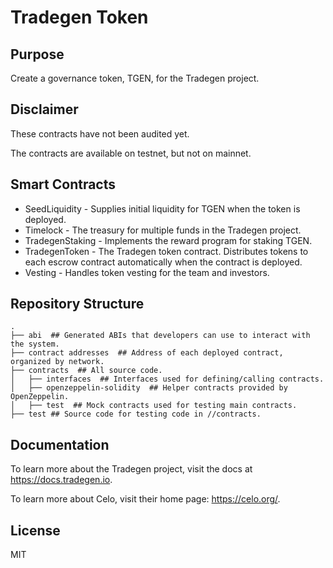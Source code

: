 # Tradegen Token

## Purpose

Create a governance token, TGEN, for the Tradegen project.

## Disclaimer

These contracts have not been audited yet.

The contracts are available on testnet, but not on mainnet.

## Smart Contracts

* SeedLiquidity - Supplies initial liquidity for TGEN when the token is deployed.
* Timelock - The treasury for multiple funds in the Tradegen project.
* TradegenStaking - Implements the reward program for staking TGEN.
* TradegenToken - The Tradegen token contract. Distributes tokens to each escrow contract automatically when the contract is deployed.
* Vesting - Handles token vesting for the team and investors.

## Repository Structure

```
.
├── abi  ## Generated ABIs that developers can use to interact with the system.
├── contract addresses  ## Address of each deployed contract, organized by network.
├── contracts  ## All source code.
│   ├── interfaces  ## Interfaces used for defining/calling contracts.
│   ├── openzeppelin-solidity  ## Helper contracts provided by OpenZeppelin.
│   ├── test  ## Mock contracts used for testing main contracts.
├── test ## Source code for testing code in //contracts.
```

## Documentation

To learn more about the Tradegen project, visit the docs at https://docs.tradegen.io.

To learn more about Celo, visit their home page: https://celo.org/.

## License

MIT
